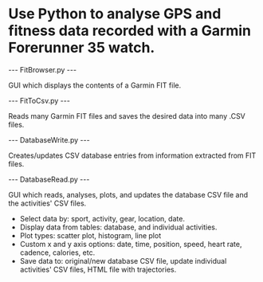 # Use Python to analyse GPS and fitness data recorded with a Garmin Forerunner 35 watch.

--- FitBrowser.py ---

GUI which displays the contents of a Garmin FIT file.

--- FitToCsv.py ---

Reads many Garmin FIT files and saves the desired data into many .CSV files.

--- DatabaseWrite.py ---

Creates/updates CSV database entries from information extracted from FIT files.

--- DatabaseRead.py ---

GUI which reads, analyses, plots, and updates the database CSV file and the activities' CSV files.

- Select data by: sport, activity, gear, location, date.
- Display data from tables: database, and individual activities.
- Plot types: scatter plot, histogram, line plot
- Custom x and y axis options: date, time, position, speed, heart rate, cadence, calories, etc.
- Save data to: original/new database CSV file, update individual activities' CSV files, HTML file with trajectories.